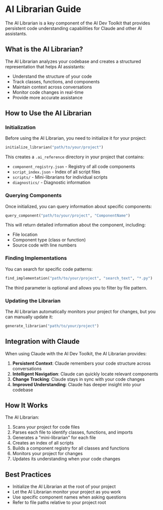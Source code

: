 # AI Librarian Guide

The AI Librarian is a key component of the AI Dev Toolkit that provides persistent code understanding capabilities for Claude and other AI assistants.

## What is the AI Librarian?

The AI Librarian analyzes your codebase and creates a structured representation that helps AI assistants:

- Understand the structure of your code
- Track classes, functions, and components 
- Maintain context across conversations
- Monitor code changes in real-time
- Provide more accurate assistance

## How to Use the AI Librarian

### Initialization

Before using the AI Librarian, you need to initialize it for your project:

```python
initialize_librarian("path/to/your/project")
```

This creates a `.ai_reference` directory in your project that contains:

- `component_registry.json` - Registry of all code components
- `script_index.json` - Index of all script files
- `scripts/` - Mini-librarians for individual scripts
- `diagnostics/` - Diagnostic information

### Querying Components

Once initialized, you can query information about specific components:

```python
query_component("path/to/your/project", "ComponentName")
```

This will return detailed information about the component, including:
- File location
- Component type (class or function)
- Source code with line numbers

### Finding Implementations

You can search for specific code patterns:

```python
find_implementation("path/to/your/project", "search_text", "*.py")
```

The third parameter is optional and allows you to filter by file pattern.

### Updating the Librarian

The AI Librarian automatically monitors your project for changes, but you can manually update it:

```python
generate_librarian("path/to/your/project")
```

## Integration with Claude

When using Claude with the AI Dev Toolkit, the AI Librarian provides:

1. **Persistent Context**: Claude remembers your code structure across conversations
2. **Intelligent Navigation**: Claude can quickly locate relevant components
3. **Change Tracking**: Claude stays in sync with your code changes
4. **Improved Understanding**: Claude has deeper insight into your codebase

## How It Works

The AI Librarian:

1. Scans your project for code files
2. Parses each file to identify classes, functions, and imports
3. Generates a "mini-librarian" for each file
4. Creates an index of all scripts
5. Builds a component registry for all classes and functions
6. Monitors your project for changes
7. Updates its understanding when your code changes

## Best Practices

- Initialize the AI Librarian at the root of your project
- Let the AI Librarian monitor your project as you work
- Use specific component names when asking questions
- Refer to file paths relative to your project root
